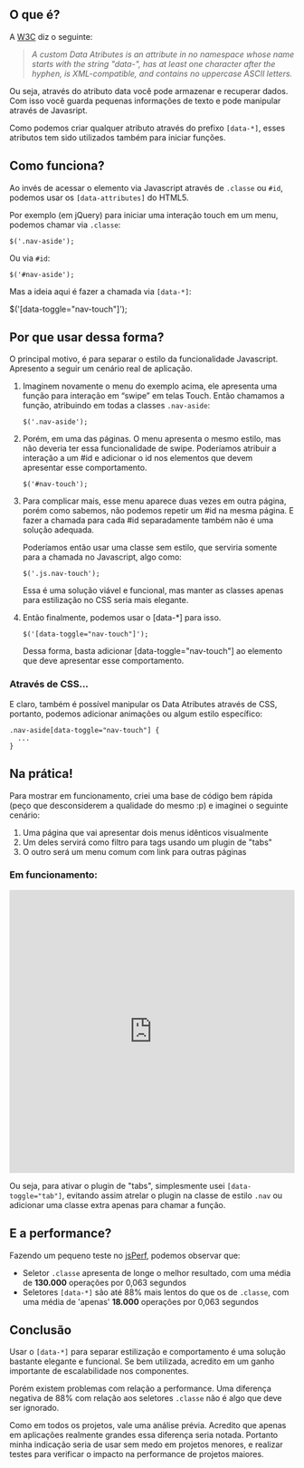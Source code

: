 ## O que é?

A [W3C](http://www.w3.org/html/wg/drafts/html/master/dom.html#embedding-custom-non-visible-data-with-the-data-*-attributes) diz o seguinte:

<blockquote>
  <cite>A custom Data Atributes is an attribute in no namespace whose name starts with the string "data-", has at least one character after the hyphen, is XML-compatible, and contains no uppercase ASCII letters.</cite>
</blockquote>

Ou seja, através do atributo data você pode armazenar e recuperar dados. Com isso você guarda pequenas informações de texto e pode manipular através de Javasript.

Como podemos criar qualquer atributo através do prefixo `[data-*]`, esses atributos tem sido utilizados também para iniciar funções.

## Como funciona?

Ao invés de acessar o elemento via Javascript através de `.classe` ou `#id`, podemos usar os `[data-attributes]` do HTML5.

Por exemplo (em jQuery) para iniciar uma interação touch em um menu, podemos chamar via `.classe`:

````
$('.nav-aside');
````

Ou via `#id`:

````
$('#nav-aside');
````

Mas a ideia aqui é fazer a chamada via `[data-*]`:

$('[data-toggle="nav-touch"]');

## Por que usar dessa forma?

O principal motivo, é para separar o estilo da funcionalidade Javascript. Apresento a seguir um cenário real de aplicação.

1.  Imaginem novamente o menu do exemplo acima, ele apresenta uma função para interação em “swipe” em telas Touch. Então chamamos a função, atribuindo em todas a classes `.nav-aside`:

    ````
    $('.nav-aside');
    ````

2.  Porém, em uma das páginas. O menu apresenta o mesmo estilo, mas não deveria ter essa funcionalidade de swipe. Poderíamos atribuir a interação a um #id e adicionar o id nos elementos que devem apresentar esse comportamento.

    ````
    $('#nav-touch');
    ````

3.  Para complicar mais, esse menu aparece duas vezes em outra página, porém como sabemos, não podemos repetir um #id na mesma página. E fazer a chamada para cada #id separadamente também não é uma solução adequada.

    Poderíamos então usar uma classe sem estilo, que serviria somente para a chamada no Javascript, algo como:

    ````
    $('.js.nav-touch');
    ````

    Essa é uma solução viável e funcional, mas manter as classes apenas para estilização no CSS seria mais elegante.

4.  Então finalmente, podemos usar o [data-*] para isso.

    ````
    $('[data-toggle="nav-touch"]');
    ````

    Dessa forma, basta adicionar [data-toggle="nav-touch"] ao elemento que deve apresentar esse comportamento.


### Através de CSS...

E claro, também é possível manipular os Data Atributes através de CSS, portanto, podemos adicionar animações ou algum estilo específico:

````
.nav-aside[data-toggle="nav-touch"] {
  ...
}
````

## Na prática!

Para mostrar em funcionamento, criei uma base de código bem rápida (peço que desconsiderem a qualidade do mesmo :p) e imaginei o seguinte cenário:

1.  Uma página que vai apresentar dois menus idênticos visualmente
2.  Um deles servirá como filtro para tags usando um plugin de "tabs"
3.  O outro será um menu comum com link para outras páginas

### Em funcionamento:

<iframe width="100%" height="500" src="http://jsfiddle.net/LFeh/5Qr7b/2/embedded/result" allowfullscreen="allowfullscreen" frameborder="0"></iframe>

Ou seja, para ativar o plugin de "tabs", simplesmente usei `[data-toggle="tab"]`, evitando assim atrelar o plugin na classe de estilo `.nav` ou adicionar uma classe extra apenas para chamar a função.

## E a performance?

Fazendo um pequeno teste no [jsPerf](http://jsperf.com/long-selectors-vs-data/17), podemos observar que:

- Seletor `.classe` apresenta de longe o melhor resultado, com uma média de **130.000** operações por 0,063 segundos
- Seletores `[data-*]` são até 88% mais lentos do que os de `.classe`, com uma média de 'apenas' **18.000** operações por 0,063 segundos

## Conclusão

Usar o `[data-*]` para separar estilização e comportamento é uma solução bastante elegante e funcional. Se bem utilizada, acredito em um ganho importante de escalabilidade nos componentes.

Porém existem problemas com relação a performance. Uma diferença negativa de 88% com relação aos seletores `.classe` não é algo que deve ser ignorado.

Como em todos os projetos, vale uma análise prévia. Acredito que apenas em aplicações realmente grandes essa diferença seria notada. Portanto minha indicação seria de usar sem medo em projetos menores, e realizar testes para verificar o impacto na performance de projetos maiores.
